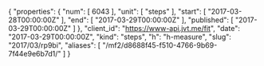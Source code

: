 {
  "properties": {
    "num": [
      6043
    ],
    "unit": [
      "steps"
    ],
    "start": [
      "2017-03-28T00:00:00Z"
    ],
    "end": [
      "2017-03-29T00:00:00Z"
    ],
    "published": [
      "2017-03-29T00:00:00Z"
    ]
  },
  "client_id": "https://www-api.jvt.me/fit",
  "date": "2017-03-29T00:00:00Z",
  "kind": "steps",
  "h": "h-measure",
  "slug": "2017/03/rp9bi",
  "aliases": [
    "/mf2/d8688f45-f510-4766-9b69-7f44e9e6b7d1/"
  ]
}

